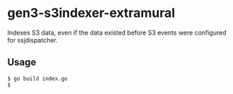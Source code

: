 # gen3-s3indexer-extramural

Indexes S3 data, even if the data existed before S3 events were configured for ssjdispatcher.

## Usage

```
$ go build index.go
$ 

```

